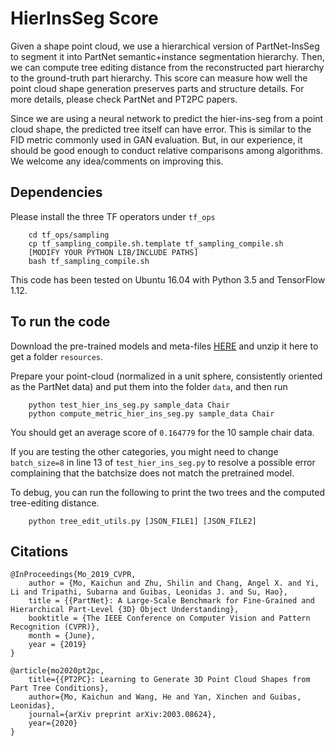# HierInsSeg Score

Given a shape point cloud, we use a hierarchical version of PartNet-InsSeg to segment it into PartNet semantic+instance segmentation hierarchy. 
Then, we can compute tree editing distance from the reconstructed part hierarchy to the ground-truth part hierarchy.
This score can measure how well the point cloud shape generation preserves parts and structure details.
For more details, please check PartNet and PT2PC papers.

Since we are using a neural network to predict the hier-ins-seg from a point cloud shape, the predicted tree itself can have error.
This is similar to the FID metric commonly used in GAN evaluation.
But, in our experience, it should be good enough to conduct relative comparisons among algorithms.
We welcome any idea/comments on improving this.


## Dependencies

Please install the three TF operators under `tf_ops`
    
        cd tf_ops/sampling
        cp tf_sampling_compile.sh.template tf_sampling_compile.sh
        [MODIFY YOUR PYTHON LIB/INCLUDE PATHS]
        bash tf_sampling_compile.sh

This code has been tested on Ubuntu 16.04 with Python 3.5 and TensorFlow 1.12.

## To run the code

Download the pre-trained models and meta-files [HERE](http://download.cs.stanford.edu/orion/kaichun/hierinsseg_resources.zip) and unzip it here to get a folder `resources`.

Prepare your point-cloud (normalized in a unit sphere, consistently oriented as the PartNet data) and put them into the folder `data`, and then run

        python test_hier_ins_seg.py sample_data Chair
        python compute_metric_hier_ins_seg.py sample_data Chair

You should get an average score of `0.164779` for the 10 sample chair data.

If you are testing the other categories, you might need to change `batch_size=8` in line 13 of `test_hier_ins_seg.py` to resolve a possible error complaining that the batchsize does not match the pretrained model.

To debug, you can run the following to print the two trees and the computed tree-editing distance.

        python tree_edit_utils.py [JSON_FILE1] [JSON_FILE2]
 
## Citations


    @InProceedings{Mo_2019_CVPR,
        author = {Mo, Kaichun and Zhu, Shilin and Chang, Angel X. and Yi, Li and Tripathi, Subarna and Guibas, Leonidas J. and Su, Hao},
        title = {{PartNet}: A Large-Scale Benchmark for Fine-Grained and Hierarchical Part-Level {3D} Object Understanding},
        booktitle = {The IEEE Conference on Computer Vision and Pattern Recognition (CVPR)},
        month = {June},
        year = {2019}
    }

    @article{mo2020pt2pc,
        title={{PT2PC}: Learning to Generate 3D Point Cloud Shapes from Part Tree Conditions},
        author={Mo, Kaichun and Wang, He and Yan, Xinchen and Guibas, Leonidas},
        journal={arXiv preprint arXiv:2003.08624},
        year={2020}
    }

     
